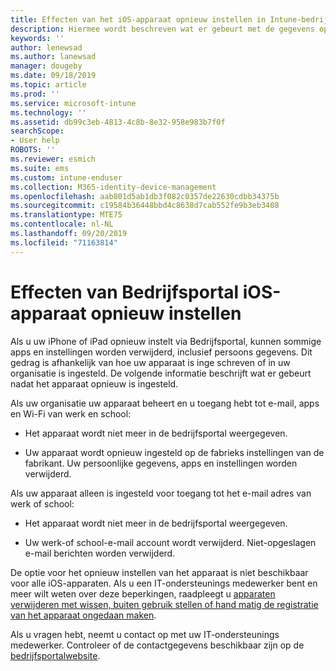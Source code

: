 ```yaml
---
title: Effecten van het iOS-apparaat opnieuw instellen in Intune-bedrijfsportal | Microsoft Docs
description: Hiermee wordt beschreven wat er gebeurt met de gegevens op uw iOS-apparaat nadat u deze opnieuw hebt ingesteld in de Intune-bedrijfsportal.
keywords: ''
author: lenewsad
ms.author: lanewsad
manager: dougeby
ms.date: 09/18/2019
ms.topic: article
ms.prod: ''
ms.service: microsoft-intune
ms.technology: ''
ms.assetid: db99c3eb-4813-4c8b-8e32-958e983b7f0f
searchScope:
- User help
ROBOTS: ''
ms.reviewer: esmich
ms.suite: ems
ms.custom: intune-enduser
ms.collection: M365-identity-device-management
ms.openlocfilehash: aab801d5ab1db3f082c0357de22630cdbb34375b
ms.sourcegitcommit: c19584b36448bbd4c8638d7cab552fe9b3eb3408
ms.translationtype: MTE75
ms.contentlocale: nl-NL
ms.lasthandoff: 09/20/2019
ms.locfileid: "71163814"
---
```

# <a name="effects-of-company-portal-ios-device-reset"></a>Effecten van Bedrijfsportal iOS-apparaat opnieuw instellen 

Als u uw iPhone of iPad opnieuw instelt via Bedrijfsportal, kunnen sommige apps en instellingen worden verwijderd, inclusief persoons gegevens. Dit gedrag is afhankelijk van hoe uw apparaat is inge schreven of in uw organisatie is ingesteld. De volgende informatie beschrijft wat er gebeurt nadat het apparaat opnieuw is ingesteld.  

Als uw organisatie uw apparaat beheert en u toegang hebt tot e-mail, apps en Wi-Fi van werk en school:

- Het apparaat wordt niet meer in de bedrijfsportal weergegeven.  

- Uw apparaat wordt opnieuw ingesteld op de fabrieks instellingen van de fabrikant. Uw persoonlijke gegevens, apps en instellingen worden verwijderd.

Als uw apparaat alleen is ingesteld voor toegang tot het e-mail adres van werk of school:

- Het apparaat wordt niet meer in de bedrijfsportal weergegeven.  

- Uw werk-of school-e-mail account wordt verwijderd. Niet-opgeslagen e-mail berichten worden verwijderd.   

De optie voor het opnieuw instellen van het apparaat is niet beschikbaar voor alle iOS-apparaten. Als u een IT-ondersteunings medewerker bent en meer wilt weten over deze beperkingen, raadpleegt u [apparaten verwijderen met wissen, buiten gebruik stellen of hand matig de registratie van het apparaat ongedaan maken](https://docs.microsoft.com/intune/devices-wipe).  

Als u vragen hebt, neemt u contact op met uw IT-ondersteunings medewerker. Controleer of de contactgegevens beschikbaar zijn op de [bedrijfsportalwebsite](https://go.microsoft.com/fwlink/?linkid=2010980).
